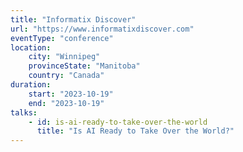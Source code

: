 ```yaml
---
title: "Informatix Discover"
url: "https://www.informatixdiscover.com"
eventType: "conference"
location:
    city: "Winnipeg"
    provinceState: "Manitoba"
    country: "Canada"
duration:
    start: "2023-10-19"
    end: "2023-10-19"
talks:
    - id: is-ai-ready-to-take-over-the-world
      title: "Is AI Ready to Take Over the World?"
---
```

